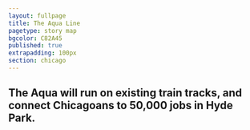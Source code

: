 ```yaml
---
layout: fullpage
title: The Aqua Line
pagetype: story map
bgcolor: C82A45
published: true
extrapadding: 100px
section: chicago
---
```


<div class="mapstage"></div>

## The Aqua will run on existing train tracks, and connect Chicagoans to 50,000 jobs in Hyde Park.
